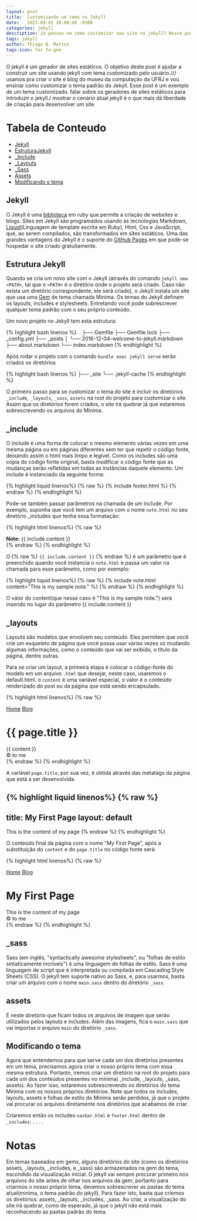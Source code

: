 ```yaml
---
layout: post
title:  Customizando um tema no Jekyll
date:   2021-09-02 10:00:00 -0300
categories: jekyll
description: Já pensou em como customizar seu site no jekyll? Nesse post vamos discutir como modificar o tema padrão do jekyll
tags: jekyll
author: Thiago B. Mattos
tags-icon: far fa-gem
---
```


O jekyll é um gerador de sites estáticos. O objetivo deste post é ajudar a construir um site usando jekyll com tema customizado pelo usuário./// usamos pra criar o site e blog do museu da computação da UFRJ e vou ensinar como customizar o tema padrão do Jekyll. Esse post é um exemplo de um tema customizado.
falar sobre os geradores de sites estáticos para introduzir o jekyll./ mostrar o cenário atual
jekyll é o que mais dá liberdade de criação para desenvolver um site

Tabela de Conteudo
=================

  * [Jekyll](#jekyll)
  * [EstruturaJekyll](#estrutura-jekyll)
  * [_Include](#include)
  * [_Layouts](#layouts)
  * [_Sass](#sass)
  * [Assets](#assets)
  * [Modificando o tema](#modificando-o-tema)

## Jekyll 

O Jekyll é uma [biblioteca](https://rubygems.org/gems/jekyll) em ruby que permite a criação de websites e blogs. Sites em Jekyll são programados usando as tecnologias Markdown, [Liquid](https://shopify.github.io/liquid/)(Linguagem de template escrita em Ruby), Html, Css e JavaScript, que, ao serem compilados, são transformados em sites estáticos. Uma das grandes vantagens do Jekyll é o suporte do [GitHub Pages](https://pages.github.com) em que pode-se hospedar o site criado gratuitamente.

##  Estrutura Jekyll

Quando se cria um novo site com o Jekyll (através do comando `jekyll new <PATH>`, tal que o `<PATH>` é o diretório onde o projeto será criado. Caso não exista um diretório correspondente, ele será criado), o Jekyll instala um site que usa uma [Gem](https://pt.wikipedia.org/wiki/RubyGems) de tema chamada Minima. Os temas do Jekyll definem os layouts, includes e stylesheets. Entretando você pode sobrescrever qualquer tema padrão com o seu próprio conteúdo.

Um novo projeto no Jekyll tem esta estrutura: 

{% highlight bash linenos %}.
.
├── Gemfile
├── Gemfile.lock
├── _config.yml
├── _posts
│   └── 2016-12-04-welcome-to-jekyll.markdown
├── about.markdown
└── index.markdown
{% endhighlight %}

Após rodar o projeto com o comando `bundle exec jekyll serve` serão criados os diretórios

{% highlight bash linenos %}
├── _site
└── .jekyll-cache
{% endhighlight %}

O primeiro passo para se customizar o tema do site é incluir os diretórios `_include`, `_layouts`, `_sass`, `assets` na root do projeto para customizar o site. Assim que os diretórios forem criados, o site irá quebrar já que estaremos sobrescrevendo os arquivos do Minima.

## _include

O include é uma forma de colocar o mesmo elemento várias vezes em uma mesma página ou em páginas diferentes sem ter que repetir o código fonte, deixando assim o html mais limpo e legível. Como os includes são uma cópia do código fonte original, basta modificar o código fonte que as mudanças serão refletidas em todas as instâncias daquele elemento. Um include é instanciado da seguinte forma:

{% highlight liquid linenos%}
{% raw %}
{% include footer.html %}
{% endraw %}
{% endhighlight %}

Pode-se também passar parâmetros na chamada de um include. Por exemplo, suponha que você tem um arquivo com o nome `note.html` no seu diretório _includes que tenha essa formatação:

{% highlight html linenos%}
{% raw %}
<div markdown="span" class="alert alert-info" role="alert">
<i class="fa fa-info-circle"></i> <b>Note:</b>
{{ include.content }}
</div>
{% endraw %}
{% endhighlight %}

O {% raw %} `{{ include.content }}` {% endraw %} é um parâmetro que é preenchido quando você instancia o `note.html` e passa um valor na chamada para esse parâmetro, como por exemplo:

{% highlight liquid linenos%}
{% raw %}
{% include note.html content="This is my sample note." %}
{% endraw %}
{% endhighlight %}

O valor do content(que nesse caso é "This is my sample note.") será inserido no lugar do parâmetro {{ include.content }}

## _layouts

Layouts são modelos que envolvem seu conteúdo. Eles permitem que você crie um esqueleto de página que você possa usar várias vezes só mudando algumas informações, como o conteúdo que vai ser exibido, o titulo da página, dentre outras. 

Para se criar um layout, a primeira etapa é colocar o código-fonte do modelo em um arquivo `.html` que desejar, neste caso, usaremos o default.html. o `content` é uma variável especial, o valor é o conteúdo renderizado do post ou da página que está sendo encapsulado.

{% highlight html linenos%}
{% raw %}
<!doctype html>
<html lang="en">
  <head>
    <meta charset="utf-8">
    <title>{{ page.title }}</title>
    <link rel="stylesheet" href="/css/style.css">
  </head>
  <body>
    <nav>
      <a href="/">Home</a>
      <a href="/blog/">Blog</a>
    </nav>
    <h1>{{ page.title }}</h1>
    <section>
      {{ content }}
    </section>
    <footer>
      &copy; to me
    </footer>
  </body>
</html>
{% endraw %}
{% endhighlight %}

A variável `page.title`, por sua vez, é obtida através das metatags da página que está a ser desenvolvida.

{% highlight liquid linenos%}
{% raw %}
---
title: My First Page
layout: default
---

This is the content of my page
{% endraw %}
{% endhighlight %}

O conteúdo final da página com o nome "My First Page", após a substituição do `content` e do `page.title` no código fonte será: 

{% highlight html linenos%}
{% raw %}
<!doctype html>
<html lang="en">
  <head>
    <meta charset="utf-8">
    <title>My First Page</title>
    <link rel="stylesheet" href="/css/style.css">
  </head>
  <body>
    <nav>
      <a href="/">Home</a>
      <a href="/blog/">Blog</a>
    </nav>
    <h1>My First Page</h1>
    <section>
      This is the content of my page
    </section>
    <footer>
      &copy; to me
    </footer>
  </body>
</html>
{% endraw %}
{% endhighlight %}

## _sass

Sass (em inglês, "syntactically awesome stylesheets", ou "folhas de estilo sintaticamente incríveis") é uma linguagem de folhas de estilo. Sass é uma linguagem de script que é interpretada ou compilada em Cascading Style Sheets (CSS).
O jekyll tem suporte nativo ao Sass, e, para usarmos, basta criar um arquivo com o nome `main.sass` dentro do diretório `_sass`.

## assets

É neste diretório que ficam todos os arquivos de imagem que serão utilizados pelos layouts e includes. Além das imagens, fica o `main.sass` que vai importas o arquivo `main` do diretório `_sass`.

## Modificando o tema

Agora que entendemos para que serve cada um dos diretórios presentes em um tema, precisamos agora criar o nosso próprio tema com essa mesma estrutura. Portanto, iremos criar um diretório na root do projeto para cada um dos conteúdos presentes no mínima( _include, _layouts, _sass, assets). Ao fazer isso, estaremos sobrescrevendo os diretórios do tema Minima com os nossos próprios diretórios. Note que todos os includes, layouts, assets e folhas de estilo do Minima serão perdidos, já que o projeto vai procurar os arquivos diretamente nos diretórios que acabamos de criar.

Criaremos então os includes `navbar.html` e `footer.html` dentro de `_includes`: 
.
.
.
.

Notas
=============

Em temas baseados em gems, alguns diretórios do site (como os diretórios assets, _layouts, _includes, e _sass) são armazenados na gem do tema, escondido da visualização inicial. O jekyll vai sempre procurar primeiro nos arquivos do site antes de olhar nos arquivos da gem, portanto para criarmos o nosso próprio tema, devemos sobrescrever as pastas do tema atual(minima, o tema padrão do jekyll).
Para fazer isto, basta que criemos os diretórios: assets, _layouts, _includes, _sass. Ao criar, a visualização do site irá quebrar, como de esperado, já que o jekyll não está mais reconhecendo as pastas padrão do tema.
